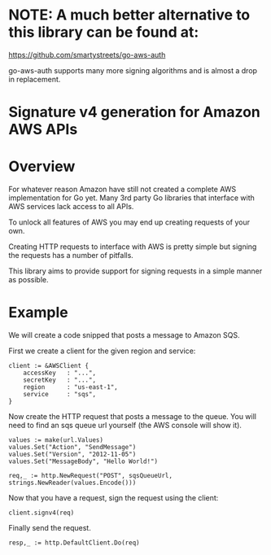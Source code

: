 # NOTE: A much better alternative to this library can be found at:

   https://github.com/smartystreets/go-aws-auth

go-aws-auth supports many more signing algorithms and is almost a drop in replacement.



# Signature v4 generation for Amazon AWS APIs

# Overview
For whatever reason Amazon have still not created a complete AWS implementation for Go yet. Many 3rd party Go libraries that interface with AWS services lack access to all APIs.

To unlock all features of AWS you may end up creating requests of your own.

Creating HTTP requests to interface with AWS is pretty simple but signing the requests has a number of pitfalls.

This library aims to provide support for signing requests in a simple manner as possible.

# Example

We will create a code snipped that posts a message to Amazon SQS.

First we create a client for the given region and service:

    client := &AWSClient {
        accessKey   : "...",
        secretKey   : "...",
        region      : "us-east-1",
        service     : "sqs",
    }

Now create the HTTP request that posts a message to the queue. You will need to find an sqs queue url yourself (the AWS console will show it).

    values := make(url.Values)
    values.Set("Action", "SendMessage")
    values.Set("Version", "2012-11-05")
    values.Set("MessageBody", "Hello World!")

    req,_ := http.NewRequest("POST", sqsQueueUrl, strings.NewReader(values.Encode()))

Now that you have a request, sign the request using the client:

    client.signv4(req)

Finally send the request.

    resp,_ := http.DefaultClient.Do(req)

